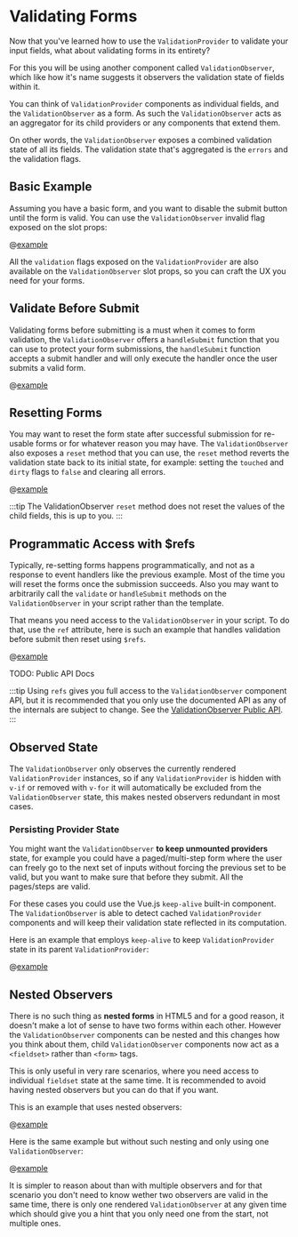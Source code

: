 # Validating Forms

Now that you've learned how to use the `ValidationProvider` to validate your input fields, what about validating forms in its entirety?

For this you will be using another component called `ValidationObserver`, which like how it's name suggests it observers the validation state of fields within it.

You can think of `ValidationProvider` components as individual fields, and the `ValidationObserver` as a form. As such the `ValidationObserver` acts as an aggregator for its child providers or any components that extend them.

On other words, the `ValidationObserver` exposes a combined validation state of all its fields. The validation state that's aggregated is the `errors` and the validation flags.

## Basic Example

Assuming you have a basic form, and you want to disable the submit button until the form is valid. You can use the `ValidationObserver` invalid flag exposed on the slot props:

@[example](basic-form)

All the `validation` flags exposed on the `ValidationProvider` are also available on the `ValidationObserver` slot props, so you can craft the UX you need for your forms.

## Validate Before Submit

Validating forms before submitting is a must when it comes to form validation, the `ValidationObserver` offers a `handleSubmit` function that you can use to protect your form submissions, the `handleSubmit` function accepts a submit handler and will only execute the handler once the user submits a valid form.

@[example](validate-before-submit)

## Resetting Forms

You may want to reset the form state after successful submission for re-usable forms or for whatever reason you may have. The `ValidationObserver` also exposes a `reset` method that you can use, the `reset` method reverts the validation state back to its initial state, for example: setting the `touched` and `dirty` flags to `false` and clearing all errors.

@[example](form-reset)

:::tip
  The ValidationObserver `reset` method does not reset the values of the child fields, this is up to you.
:::

## Programmatic Access with $refs

Typically, re-setting forms happens programmatically, and not as a response to event handlers like the previous example. Most of the time you will reset the forms once the submission succeeds. Also you may want to arbitrarily call the `validate` or `handleSubmit` methods on the `ValidationObserver` in your script rather than the template.

That means you need access to the `ValidationObserver` in your script. To do that, use the `ref` attribute, here is such an example that handles validation before submit then reset using `$refs`.

@[example](form-refs)

TODO: Public API Docs

:::tip
  Using `refs` gives you full access to the `ValidationObserver` component API, but it is recommended that you only use the documented API as any of the internals are subject to change. See the [ValidationObserver Public API]().
:::

## Observed State

The `ValidationObserver` only observes the currently rendered `ValidationProvider` instances, so if any `ValidationProvider` is hidden with `v-if` or removed with `v-for` it will automatically be excluded from the `ValidationObserver` state, this makes nested observers redundant in most cases.

### Persisting Provider State

You might want the `ValidationObserver` **to keep unmounted providers** state, for example you could have a paged/multi-step form where the user can freely go to the next set of inputs without forcing the previous set to be valid, but you want to make sure that before they submit. All the pages/steps are valid.

For these cases you could use the Vue.js `keep-alive` built-in component. The `ValidationObserver` is able to detect cached `ValidationProvider` components and will keep their validation state reflected in its computation.

Here is an example that employs `keep-alive` to keep `ValidationProvider` state in its parent `ValidationProvider`:

@[example](persist-provider)

## Nested Observers

There is no such thing as **nested forms** in HTML5 and for a good reason, it doesn't make a lot of sense to have two forms within each other. However the `ValidationObserver` components can be nested and this changes how you think about them, child `ValidationObserver` components now act as a `<fieldset>` rather than `<form>` tags.

This is only useful in very rare scenarios, where you need access to individual `fieldset` state at the same time. It is recommended to avoid having nested observers but you can do that if you want.

This is an example that uses nested observers:

@[example](nested-observers)

Here is the same example but without such nesting and only using one `ValidationObserver`:

@[example](no-nested-observers)

It is simpler to reason about than with multiple observers and for that scenario you don't need to know wether two observers are valid in the same time, there is only one rendered `ValidationObserver` at any given time which should give you a hint that you only need one from the start, not multiple ones.
